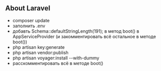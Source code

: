 
## About Laravel

- composer update
- заполнить .env 
- добавть Schema::defaultStringLength(191); в метод boot() в AppServiceProvider
(и закомментировать всё остальное в методе boot())
- php artisan key:generate
- php artisan vendor:publish
- php artisan voyager:install --with-dummy
- расскомментировать всё в методе boot()
